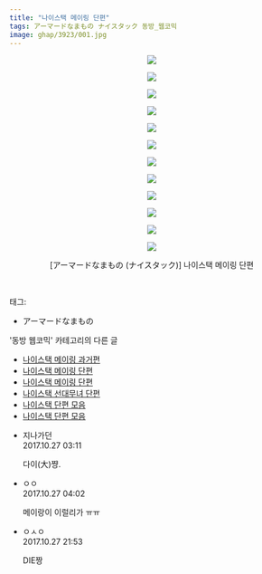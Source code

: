 ```yaml
---
title: "나이스택 메이링 단편"
tags: アーマードなまもの ナイスタック 동방_웹코믹
image: ghap/3923/001.jpg
---
```

<div class="article">
<p style="text-align: center; clear: none; float: none;"><img src="{{ site.nasurl }}/ghap/3923/001.jpg"/></p>
<p style="text-align: center; clear: none; float: none;"><img src="{{ site.nasurl }}/ghap/3923/002.jpg"/></p>
<p style="text-align: center; clear: none; float: none;"><img src="{{ site.nasurl }}/ghap/3923/003.jpg"/></p>
<p style="text-align: center; clear: none; float: none;"><img src="{{ site.nasurl }}/ghap/3923/004.jpg"/></p>
<p style="text-align: center; clear: none; float: none;"><img src="{{ site.nasurl }}/ghap/3923/005.jpg"/></p>
<p style="text-align: center; clear: none; float: none;"><img src="{{ site.nasurl }}/ghap/3923/006.jpg"/></p>
<p style="text-align: center; clear: none; float: none;"><img src="{{ site.nasurl }}/ghap/3923/007.jpg"/></p>
<p style="text-align: center; clear: none; float: none;"><img src="{{ site.nasurl }}/ghap/3923/008.jpg"/></p>
<p style="text-align: center; clear: none; float: none;"><img src="{{ site.nasurl }}/ghap/3923/009.jpg"/></p>
<p style="text-align: center; clear: none; float: none;"><img src="{{ site.nasurl }}/ghap/3923/010.jpg"/></p>
<p style="text-align: center; clear: none; float: none;"><img src="{{ site.nasurl }}/ghap/3923/011.jpg"/></p>
<p style="text-align: center; clear: none; float: none;"><img src="{{ site.nasurl }}/ghap/3923/012.jpg"/></p>
<p style="text-align: center; clear: none; float: none;">[アーマードなまもの (ナイスタック)] 나이스택 메이링 단편</p>
<p><br/></p>
</div><div class="tagTrail">
<p>태그: </p>
<ul>
<li>アーマードなまもの</li>
</ul>
</div><div class="another">
<p>'동방 웹코믹' 카테고리의 다른 글</p>
<ul>
<li><a href="/2017-10-27-ghap_3925">나이스택 메이링 과거편</a></li>
<li><a href="/2017-10-27-ghap_3924">나이스택 메이링 단편</a></li>
<li><a href="/2017-10-27-ghap_3923">나이스택 메이링 단편</a></li>
<li><a href="/2017-10-27-ghap_3922">나이스택 선대무녀 단편</a></li>
<li><a href="/2017-10-27-ghap_3921">나이스택 단편 모음</a></li>
<li><a href="/2017-10-27-ghap_3920">나이스택 단편 모음</a></li>
</ul>
</div><div class="cb_module cb_fluid">
<div class="cb_wrt cb_profile">
<div class="comment">
<ul>
<li class="cb_thumb_off" id="comment15115338">
<div class="cb_comment_area">
<div class="cb_info_area">
<div class="cb_section">
<span class="cb_nick_name">지나가던</span>
</div>
<div class="cb_section">
<span class="cb_date">2017.10.27 03:11 </span>
</div>
</div>
<div class="cb_dsc_comment">
<p class="cb_dsc">
											다이(大)쨩.
										</p>
</div>
</div></li>
<li class="cb_thumb_off" id="comment15115351">
<div class="cb_comment_area">
<div class="cb_info_area">
<div class="cb_section">
<span class="cb_nick_name">ㅇㅇ</span>
</div>
<div class="cb_section">
<span class="cb_date">2017.10.27 04:02 </span>
</div>
</div>
<div class="cb_dsc_comment">
<p class="cb_dsc">
											메이랑이 이럴리가 ㅠㅠ
										</p>
</div>
</div></li>
<li class="cb_thumb_off" id="comment15115838">
<div class="cb_comment_area">
<div class="cb_info_area">
<div class="cb_section">
<span class="cb_nick_name">ㅇㅅㅇ</span>
</div>
<div class="cb_section">
<span class="cb_date">2017.10.27 21:53 </span>
</div>
</div>
<div class="cb_dsc_comment">
<p class="cb_dsc">
											DIE짱
										</p>
</div>
</div></li>
</ul>
</div>
</div><!-- commentList close -->
</div>